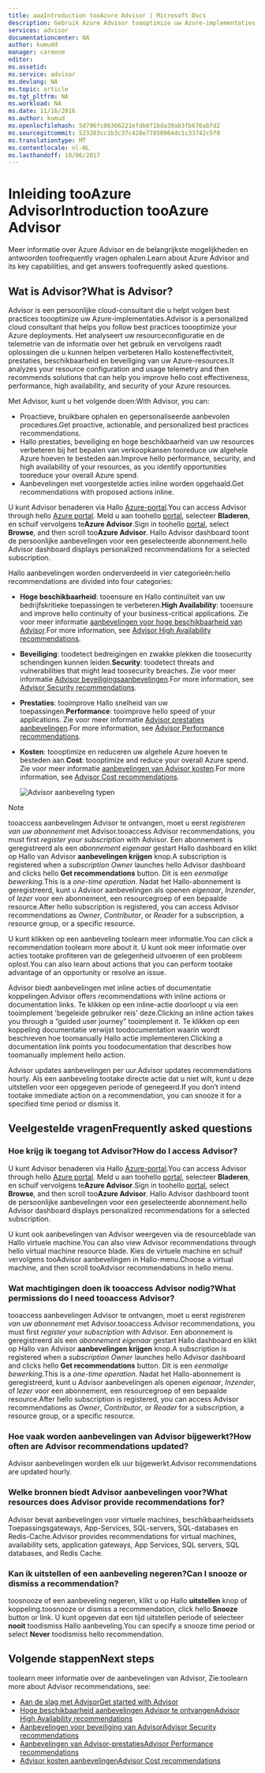 ```yaml
---
title: aaaIntroduction tooAzure Advisor | Microsoft Docs
description: Gebruik Azure Advisor toooptimize uw Azure-implementaties.
services: advisor
documentationcenter: NA
author: kumudd
manager: carmonm
editor: 
ms.assetid: 
ms.service: advisor
ms.devlang: NA
ms.topic: article
ms.tgt_pltfrm: NA
ms.workload: NA
ms.date: 11/16/2016
ms.author: kumud
ms.openlocfilehash: 5d796fc06366221efdb6f1bda39ab3fb676abfd2
ms.sourcegitcommit: 523283cc1b3c37c428e77850964dc1c33742c5f0
ms.translationtype: MT
ms.contentlocale: nl-NL
ms.lasthandoff: 10/06/2017
---
```

# <a name="introduction-tooazure-advisor"></a><span data-ttu-id="bacc5-103">Inleiding tooAzure Advisor</span><span class="sxs-lookup"><span data-stu-id="bacc5-103">Introduction tooAzure Advisor</span></span>

<span data-ttu-id="bacc5-104">Meer informatie over Azure Advisor en de belangrijkste mogelijkheden en antwoorden toofrequently vragen ophalen.</span><span class="sxs-lookup"><span data-stu-id="bacc5-104">Learn about Azure Advisor and its key capabilities, and get answers toofrequently asked questions.</span></span>

## <a name="what-is-advisor"></a><span data-ttu-id="bacc5-105">Wat is Advisor?</span><span class="sxs-lookup"><span data-stu-id="bacc5-105">What is Advisor?</span></span>
<span data-ttu-id="bacc5-106">Advisor is een persoonlijke cloud-consultant die u helpt volgen best practices toooptimize uw Azure-implementaties.</span><span class="sxs-lookup"><span data-stu-id="bacc5-106">Advisor is a personalized cloud consultant that helps you follow best practices toooptimize your Azure deployments.</span></span> <span data-ttu-id="bacc5-107">Het analyseert uw resourceconfiguratie en de telemetrie van de informatie over het gebruik en vervolgens raadt oplossingen die u kunnen helpen verbeteren Hallo kosteneffectiviteit, prestaties, beschikbaarheid en beveiliging van uw Azure-resources.</span><span class="sxs-lookup"><span data-stu-id="bacc5-107">It analyzes your resource configuration and usage telemetry and then recommends solutions that can help you improve hello cost effectiveness, performance, high availability, and security of your Azure resources.</span></span>

<span data-ttu-id="bacc5-108">Met Advisor, kunt u het volgende doen:</span><span class="sxs-lookup"><span data-stu-id="bacc5-108">With Advisor, you can:</span></span>
* <span data-ttu-id="bacc5-109">Proactieve, bruikbare ophalen en gepersonaliseerde aanbevolen procedures.</span><span class="sxs-lookup"><span data-stu-id="bacc5-109">Get proactive, actionable, and personalized best practices recommendations.</span></span> 
* <span data-ttu-id="bacc5-110">Hallo prestaties, beveiliging en hoge beschikbaarheid van uw resources verbeteren bij het bepalen van verkoopkansen tooreduce uw algehele Azure hoeven te besteden aan.</span><span class="sxs-lookup"><span data-stu-id="bacc5-110">Improve hello performance, security, and high availability of your resources, as you identify opportunities tooreduce your overall Azure spend.</span></span>
* <span data-ttu-id="bacc5-111">Aanbevelingen met voorgestelde acties inline worden opgehaald.</span><span class="sxs-lookup"><span data-stu-id="bacc5-111">Get recommendations with proposed actions inline.</span></span>

<span data-ttu-id="bacc5-112">U kunt Advisor benaderen via Hallo [Azure-portal](https://aka.ms/azureadvisordashboard).</span><span class="sxs-lookup"><span data-stu-id="bacc5-112">You can access Advisor through hello [Azure portal](https://aka.ms/azureadvisordashboard).</span></span> <span data-ttu-id="bacc5-113">Meld u aan toohello [portal](https://portal.azure.com), selecteer **Bladeren**, en schuif vervolgens te**Azure Advisor**.</span><span class="sxs-lookup"><span data-stu-id="bacc5-113">Sign in toohello [portal](https://portal.azure.com), select **Browse**, and then scroll too**Azure Advisor**.</span></span> <span data-ttu-id="bacc5-114">Hallo Advisor dashboard toont de persoonlijke aanbevelingen voor een geselecteerde abonnement.</span><span class="sxs-lookup"><span data-stu-id="bacc5-114">hello Advisor dashboard displays personalized recommendations for a selected subscription.</span></span> 

<span data-ttu-id="bacc5-115">Hallo aanbevelingen worden onderverdeeld in vier categorieën:</span><span class="sxs-lookup"><span data-stu-id="bacc5-115">hello recommendations are divided into four categories:</span></span> 

* <span data-ttu-id="bacc5-116">**Hoge beschikbaarheid**: tooensure en Hallo continuïteit van uw bedrijfskritieke toepassingen te verbeteren.</span><span class="sxs-lookup"><span data-stu-id="bacc5-116">**High Availability**: tooensure and improve hello continuity of your business-critical applications.</span></span> <span data-ttu-id="bacc5-117">Zie voor meer informatie [aanbevelingen voor hoge beschikbaarheid van Advisor](advisor-high-availability-recommendations.md).</span><span class="sxs-lookup"><span data-stu-id="bacc5-117">For more information, see [Advisor High Availability recommendations](advisor-high-availability-recommendations.md).</span></span>

* <span data-ttu-id="bacc5-118">**Beveiliging**: toodetect bedreigingen en zwakke plekken die toosecurity schendingen kunnen leiden.</span><span class="sxs-lookup"><span data-stu-id="bacc5-118">**Security**: toodetect threats and vulnerabilities that might lead toosecurity breaches.</span></span> <span data-ttu-id="bacc5-119">Zie voor meer informatie [Advisor beveiligingsaanbevelingen](advisor-security-recommendations.md).</span><span class="sxs-lookup"><span data-stu-id="bacc5-119">For more information, see [Advisor Security recommendations](advisor-security-recommendations.md).</span></span>

* <span data-ttu-id="bacc5-120">**Prestaties**: tooimprove Hallo snelheid van uw toepassingen.</span><span class="sxs-lookup"><span data-stu-id="bacc5-120">**Performance**: tooimprove hello speed of your applications.</span></span> <span data-ttu-id="bacc5-121">Zie voor meer informatie [Advisor prestaties aanbevelingen](advisor-performance-recommendations.md).</span><span class="sxs-lookup"><span data-stu-id="bacc5-121">For more information, see [Advisor Performance recommendations](advisor-performance-recommendations.md).</span></span>

* <span data-ttu-id="bacc5-122">**Kosten**: toooptimize en reduceren uw algehele Azure hoeven te besteden aan.</span><span class="sxs-lookup"><span data-stu-id="bacc5-122">**Cost**: toooptimize and reduce your overall Azure spend.</span></span> <span data-ttu-id="bacc5-123">Zie voor meer informatie [aanbevelingen van Advisor kosten](advisor-cost-recommendations.md).</span><span class="sxs-lookup"><span data-stu-id="bacc5-123">For more information, see [Advisor Cost recommendations](advisor-cost-recommendations.md).</span></span>

  ![Advisor aanbeveling typen](./media/advisor-overview/advisor-all-tab-examples.png)

> [!NOTE]
> <span data-ttu-id="bacc5-125">tooaccess aanbevelingen Advisor te ontvangen, moet u eerst *registreren van uw abonnement* met Advisor.</span><span class="sxs-lookup"><span data-stu-id="bacc5-125">tooaccess Advisor recommendations, you must first *register your subscription* with Advisor.</span></span> <span data-ttu-id="bacc5-126">Een abonnement is geregistreerd als een *abonnement eigenaar* gestart Hallo dashboard en klikt op Hallo van Advisor **aanbevelingen krijgen** knop.</span><span class="sxs-lookup"><span data-stu-id="bacc5-126">A subscription is registered when a *subscription Owner* launches hello Advisor dashboard and clicks hello **Get recommendations** button.</span></span> <span data-ttu-id="bacc5-127">Dit is een *eenmalige bewerking*.</span><span class="sxs-lookup"><span data-stu-id="bacc5-127">This is a *one-time operation*.</span></span> <span data-ttu-id="bacc5-128">Nadat het Hallo-abonnement is geregistreerd, kunt u Advisor aanbevelingen als openen *eigenaar*, *Inzender*, of *lezer* voor een abonnement, een resourcegroep of een bepaalde resource.</span><span class="sxs-lookup"><span data-stu-id="bacc5-128">After hello subscription is registered, you can access Advisor recommendations as *Owner*, *Contributor*, or *Reader* for a subscription, a resource group, or a specific resource.</span></span>

<span data-ttu-id="bacc5-129">U kunt klikken op een aanbeveling toolearn meer informatie.</span><span class="sxs-lookup"><span data-stu-id="bacc5-129">You can click a recommendation toolearn more about it.</span></span> <span data-ttu-id="bacc5-130">U kunt ook meer informatie over acties tootake profiteren van de gelegenheid uitvoeren of een probleem oplost.</span><span class="sxs-lookup"><span data-stu-id="bacc5-130">You can also learn about actions that you can perform tootake advantage of an opportunity or resolve an issue.</span></span> 

<span data-ttu-id="bacc5-131">Advisor biedt aanbevelingen met inline acties of documentatie koppelingen.</span><span class="sxs-lookup"><span data-stu-id="bacc5-131">Advisor offers recommendations with inline actions or documentation links.</span></span> <span data-ttu-id="bacc5-132">Te klikken op een inline-actie doorloopt u via een tooimplement 'begeleide gebruiker reis' deze.</span><span class="sxs-lookup"><span data-stu-id="bacc5-132">Clicking an inline action takes you through a “guided user journey” tooimplement it.</span></span> <span data-ttu-id="bacc5-133">Te klikken op een koppeling documentatie verwijst toodocumentation waarin wordt beschreven hoe toomanually Hallo actie implementeren.</span><span class="sxs-lookup"><span data-stu-id="bacc5-133">Clicking a documentation link points you toodocumentation that describes how toomanually implement hello action.</span></span> 

<span data-ttu-id="bacc5-134">Advisor updates aanbevelingen per uur.</span><span class="sxs-lookup"><span data-stu-id="bacc5-134">Advisor updates recommendations hourly.</span></span> <span data-ttu-id="bacc5-135">Als een aanbeveling tootake directe actie dat u niet wilt, kunt u deze uitstellen voor een opgegeven periode of genegeerd.</span><span class="sxs-lookup"><span data-stu-id="bacc5-135">If you don’t intend tootake immediate action on a recommendation, you can snooze it for a specified time period or dismiss it.</span></span> 

## <a name="frequently-asked-questions"></a><span data-ttu-id="bacc5-136">Veelgestelde vragen</span><span class="sxs-lookup"><span data-stu-id="bacc5-136">Frequently asked questions</span></span>

### <a name="how-do-i-access-advisor"></a><span data-ttu-id="bacc5-137">Hoe krijg ik toegang tot Advisor?</span><span class="sxs-lookup"><span data-stu-id="bacc5-137">How do I access Advisor?</span></span>
<span data-ttu-id="bacc5-138">U kunt Advisor benaderen via Hallo [Azure-portal](https://aka.ms/azureadvisordashboard).</span><span class="sxs-lookup"><span data-stu-id="bacc5-138">You can access Advisor through hello [Azure portal](https://aka.ms/azureadvisordashboard).</span></span> <span data-ttu-id="bacc5-139">Meld u aan toohello [portal](https://portal.azure.com), selecteer **Bladeren**, en schuif vervolgens te**Azure Advisor**.</span><span class="sxs-lookup"><span data-stu-id="bacc5-139">Sign in toohello [portal](https://portal.azure.com), select **Browse**, and then scroll too**Azure Advisor**.</span></span> <span data-ttu-id="bacc5-140">Hallo Advisor dashboard toont de persoonlijke aanbevelingen voor een geselecteerde abonnement.</span><span class="sxs-lookup"><span data-stu-id="bacc5-140">hello Advisor dashboard displays personalized recommendations for a selected subscription.</span></span> 

<span data-ttu-id="bacc5-141">U kunt ook aanbevelingen van Advisor weergeven via de resourceblade van Hallo virtuele machine.</span><span class="sxs-lookup"><span data-stu-id="bacc5-141">You can also view Advisor recommendations through hello virtual machine resource blade.</span></span> <span data-ttu-id="bacc5-142">Kies de virtuele machine en schuif vervolgens tooAdvisor aanbevelingen in Hallo-menu.</span><span class="sxs-lookup"><span data-stu-id="bacc5-142">Choose a virtual machine, and then scroll tooAdvisor recommendations in hello menu.</span></span> 

### <a name="what-permissions-do-i-need-tooaccess-advisor"></a><span data-ttu-id="bacc5-143">Wat machtigingen doen ik tooaccess Advisor nodig?</span><span class="sxs-lookup"><span data-stu-id="bacc5-143">What permissions do I need tooaccess Advisor?</span></span>

<span data-ttu-id="bacc5-144">tooaccess aanbevelingen Advisor te ontvangen, moet u eerst *registreren van uw abonnement* met Advisor.</span><span class="sxs-lookup"><span data-stu-id="bacc5-144">tooaccess Advisor recommendations, you must first *register your subscription* with Advisor.</span></span> <span data-ttu-id="bacc5-145">Een abonnement is geregistreerd als een *abonnement eigenaar* gestart Hallo dashboard en klikt op Hallo van Advisor **aanbevelingen krijgen** knop.</span><span class="sxs-lookup"><span data-stu-id="bacc5-145">A subscription is registered when a *subscription Owner* launches hello Advisor dashboard and clicks hello **Get recommendations** button.</span></span> <span data-ttu-id="bacc5-146">Dit is een *eenmalige bewerking*.</span><span class="sxs-lookup"><span data-stu-id="bacc5-146">This is a *one-time operation*.</span></span> <span data-ttu-id="bacc5-147">Nadat het Hallo-abonnement is geregistreerd, kunt u Advisor aanbevelingen als openen *eigenaar*, *Inzender*, of *lezer* voor een abonnement, een resourcegroep of een bepaalde resource.</span><span class="sxs-lookup"><span data-stu-id="bacc5-147">After hello subscription is registered, you can access Advisor recommendations as *Owner*, *Contributor*, or *Reader* for a subscription, a resource group, or a specific resource.</span></span>

### <a name="how-often-are-advisor-recommendations-updated"></a><span data-ttu-id="bacc5-148">Hoe vaak worden aanbevelingen van Advisor bijgewerkt?</span><span class="sxs-lookup"><span data-stu-id="bacc5-148">How often are Advisor recommendations updated?</span></span>

<span data-ttu-id="bacc5-149">Advisor aanbevelingen worden elk uur bijgewerkt.</span><span class="sxs-lookup"><span data-stu-id="bacc5-149">Advisor recommendations are updated hourly.</span></span>

### <a name="what-resources-does-advisor-provide-recommendations-for"></a><span data-ttu-id="bacc5-150">Welke bronnen biedt Advisor aanbevelingen voor?</span><span class="sxs-lookup"><span data-stu-id="bacc5-150">What resources does Advisor provide recommendations for?</span></span>

<span data-ttu-id="bacc5-151">Advisor bevat aanbevelingen voor virtuele machines, beschikbaarheidssets Toepassingsgateways, App-Services, SQL-servers, SQL-databases en Redis-Cache.</span><span class="sxs-lookup"><span data-stu-id="bacc5-151">Advisor provides recommendations for virtual machines, availability sets, application gateways, App Services, SQL servers, SQL databases, and Redis Cache.</span></span>

### <a name="can-i-snooze-or-dismiss-a-recommendation"></a><span data-ttu-id="bacc5-152">Kan ik uitstellen of een aanbeveling negeren?</span><span class="sxs-lookup"><span data-stu-id="bacc5-152">Can I snooze or dismiss a recommendation?</span></span>

<span data-ttu-id="bacc5-153">toosnooze of een aanbeveling negeren, klikt u op Hallo **uitstellen** knop of koppeling.</span><span class="sxs-lookup"><span data-stu-id="bacc5-153">toosnooze or dismiss a recommendation, click hello **Snooze** button or link.</span></span> <span data-ttu-id="bacc5-154">U kunt opgeven dat een tijd uitstellen periode of selecteer **nooit** toodismiss Hallo aanbeveling.</span><span class="sxs-lookup"><span data-stu-id="bacc5-154">You can specify a snooze time period or select **Never** toodismiss hello recommendation.</span></span>

## <a name="next-steps"></a><span data-ttu-id="bacc5-155">Volgende stappen</span><span class="sxs-lookup"><span data-stu-id="bacc5-155">Next steps</span></span>

<span data-ttu-id="bacc5-156">toolearn meer informatie over de aanbevelingen van Advisor, Zie:</span><span class="sxs-lookup"><span data-stu-id="bacc5-156">toolearn more about Advisor recommendations, see:</span></span>

* [<span data-ttu-id="bacc5-157">Aan de slag met Advisor</span><span class="sxs-lookup"><span data-stu-id="bacc5-157">Get started with Advisor</span></span>](advisor-get-started.md)
* [<span data-ttu-id="bacc5-158">Hoge beschikbaarheid aanbevelingen Advisor te ontvangen</span><span class="sxs-lookup"><span data-stu-id="bacc5-158">Advisor High Availability recommendations</span></span>](advisor-high-availability-recommendations.md)
* [<span data-ttu-id="bacc5-159">Aanbevelingen voor beveiliging van Advisor</span><span class="sxs-lookup"><span data-stu-id="bacc5-159">Advisor Security recommendations</span></span>](advisor-security-recommendations.md)
* [<span data-ttu-id="bacc5-160">Aanbevelingen van Advisor-prestaties</span><span class="sxs-lookup"><span data-stu-id="bacc5-160">Advisor Performance recommendations</span></span>](advisor-performance-recommendations.md)
* [<span data-ttu-id="bacc5-161">Advisor kosten aanbevelingen</span><span class="sxs-lookup"><span data-stu-id="bacc5-161">Advisor Cost recommendations</span></span>](advisor-cost-recommendations.md)
